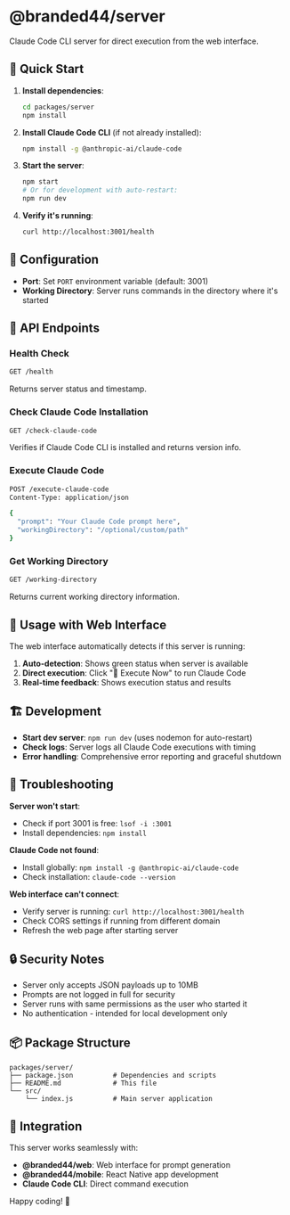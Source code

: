# @branded44/server

Claude Code CLI server for direct execution from the web interface.

## 🚀 Quick Start

1. **Install dependencies**:
   ```bash
   cd packages/server
   npm install
   ```

2. **Install Claude Code CLI** (if not already installed):
   ```bash
   npm install -g @anthropic-ai/claude-code
   ```

3. **Start the server**:
   ```bash
   npm start
   # Or for development with auto-restart:
   npm run dev
   ```

4. **Verify it's running**:
   ```bash
   curl http://localhost:3001/health
   ```

## 🔧 Configuration

- **Port**: Set `PORT` environment variable (default: 3001)
- **Working Directory**: Server runs commands in the directory where it's started

## 📡 API Endpoints

### Health Check
```bash
GET /health
```
Returns server status and timestamp.

### Check Claude Code Installation
```bash
GET /check-claude-code
```
Verifies if Claude Code CLI is installed and returns version info.

### Execute Claude Code
```bash
POST /execute-claude-code
Content-Type: application/json

{
  "prompt": "Your Claude Code prompt here",
  "workingDirectory": "/optional/custom/path"
}
```

### Get Working Directory
```bash
GET /working-directory
```
Returns current working directory information.

## 🔄 Usage with Web Interface

The web interface automatically detects if this server is running:

1. **Auto-detection**: Shows green status when server is available
2. **Direct execution**: Click "🚀 Execute Now" to run Claude Code
3. **Real-time feedback**: Shows execution status and results

## 🏗️ Development

- **Start dev server**: `npm run dev` (uses nodemon for auto-restart)
- **Check logs**: Server logs all Claude Code executions with timing
- **Error handling**: Comprehensive error reporting and graceful shutdown

## 🐛 Troubleshooting

**Server won't start**:
- Check if port 3001 is free: `lsof -i :3001`
- Install dependencies: `npm install`

**Claude Code not found**:
- Install globally: `npm install -g @anthropic-ai/claude-code`
- Check installation: `claude-code --version`

**Web interface can't connect**:
- Verify server is running: `curl http://localhost:3001/health`
- Check CORS settings if running from different domain
- Refresh the web page after starting server

## 🔒 Security Notes

- Server only accepts JSON payloads up to 10MB
- Prompts are not logged in full for security
- Server runs with same permissions as the user who started it
- No authentication - intended for local development only

## 📦 Package Structure

```
packages/server/
├── package.json          # Dependencies and scripts
├── README.md             # This file
└── src/
    └── index.js          # Main server application
```

## 🎯 Integration

This server works seamlessly with:
- **@branded44/web**: Web interface for prompt generation
- **@branded44/mobile**: React Native app development
- **Claude Code CLI**: Direct command execution

Happy coding! 🚀 